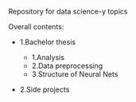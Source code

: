 Repository for data science-y topics

Overall contents:
* 1.Bachelor thesis
  * 1.Analysis
  * 2.Data preprocessing
  * 3.Structure of Neural Nets
  


* 2.Side projects
